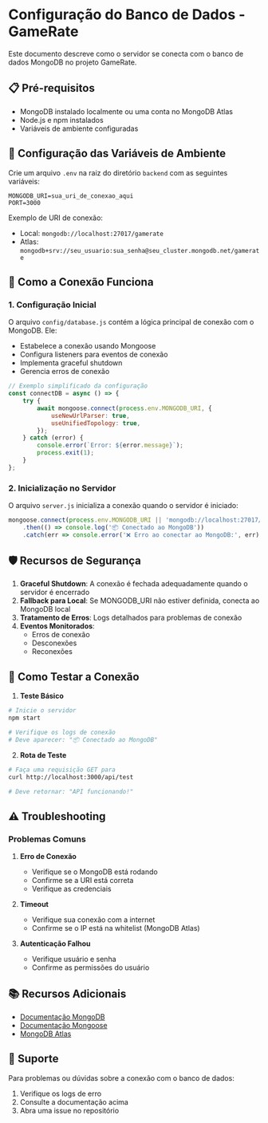 # Configuração do Banco de Dados - GameRate

Este documento descreve como o servidor se conecta com o banco de dados MongoDB no projeto GameRate.

## 📋 Pré-requisitos

- MongoDB instalado localmente ou uma conta no MongoDB Atlas
- Node.js e npm instalados
- Variáveis de ambiente configuradas

## 🔧 Configuração das Variáveis de Ambiente

Crie um arquivo `.env` na raiz do diretório `backend` com as seguintes variáveis:

```env
MONGODB_URI=sua_uri_de_conexao_aqui
PORT=3000
```

Exemplo de URI de conexão:
- Local: `mongodb://localhost:27017/gamerate`
- Atlas: `mongodb+srv://seu_usuario:sua_senha@seu_cluster.mongodb.net/gamerate`

## 🔌 Como a Conexão Funciona

### 1. Configuração Inicial

O arquivo `config/database.js` contém a lógica principal de conexão com o MongoDB. Ele:

- Estabelece a conexão usando Mongoose
- Configura listeners para eventos de conexão
- Implementa graceful shutdown
- Gerencia erros de conexão

```javascript
// Exemplo simplificado da configuração
const connectDB = async () => {
    try {
        await mongoose.connect(process.env.MONGODB_URI, {
            useNewUrlParser: true,
            useUnifiedTopology: true,
        });
    } catch (error) {
        console.error(`Error: ${error.message}`);
        process.exit(1);
    }
};
```

### 2. Inicialização no Servidor

O arquivo `server.js` inicializa a conexão quando o servidor é iniciado:

```javascript
mongoose.connect(process.env.MONGODB_URI || 'mongodb://localhost:27017/gamerate')
    .then(() => console.log('📦 Conectado ao MongoDB'))
    .catch(err => console.error('❌ Erro ao conectar ao MongoDB:', err));
```

## 🛡️ Recursos de Segurança

1. **Graceful Shutdown**: A conexão é fechada adequadamente quando o servidor é encerrado
2. **Fallback para Local**: Se MONGODB_URI não estiver definida, conecta ao MongoDB local
3. **Tratamento de Erros**: Logs detalhados para problemas de conexão
4. **Eventos Monitorados**:
   - Erros de conexão
   - Desconexões
   - Reconexões

## 🚀 Como Testar a Conexão

1. **Teste Básico**
```bash
# Inicie o servidor
npm start

# Verifique os logs de conexão
# Deve aparecer: "📦 Conectado ao MongoDB"
```

2. **Rota de Teste**
```bash
# Faça uma requisição GET para
curl http://localhost:3000/api/test

# Deve retornar: "API funcionando!"
```

## ⚠️ Troubleshooting

### Problemas Comuns

1. **Erro de Conexão**
   - Verifique se o MongoDB está rodando
   - Confirme se a URI está correta
   - Verifique as credenciais

2. **Timeout**
   - Verifique sua conexão com a internet
   - Confirme se o IP está na whitelist (MongoDB Atlas)

3. **Autenticação Falhou**
   - Verifique usuário e senha
   - Confirme as permissões do usuário

## 📚 Recursos Adicionais

- [Documentação MongoDB](https://docs.mongodb.com/)
- [Documentação Mongoose](https://mongoosejs.com/docs/)
- [MongoDB Atlas](https://www.mongodb.com/cloud/atlas)

## 🤝 Suporte

Para problemas ou dúvidas sobre a conexão com o banco de dados:
1. Verifique os logs de erro
2. Consulte a documentação acima
3. Abra uma issue no repositório 
